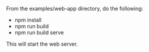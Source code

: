 From the examples/web-app directory, do the following:
- npm install
- npm run build
- npm run build serve

This will start the web server.

